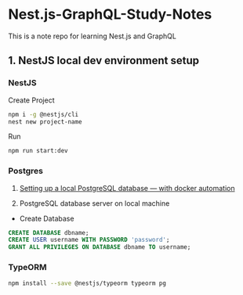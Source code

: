# Nest.js-GraphQL-Study-Notes
This is a note repo for learning Nest.js and GraphQL

## 1. NestJS local dev environment setup
### NestJS
Create Project
```bash
npm i -g @nestjs/cli
nest new project-name
```

Run
```bash
npm run start:dev
```

### Postgres
1. [Setting up a local PostgreSQL database — with docker automation](https://medium.com/@gausmann.simon/nestjs-typeorm-and-postgresql-full-example-development-and-project-setup-working-with-database-c1a2b1b11b8f)

2. PostgreSQL database server on local machine
   
* Create Database
```sql
CREATE DATABASE dbname;
CREATE USER username WITH PASSWORD 'password';
GRANT ALL PRIVILEGES ON DATABASE dbname TO username;
```


### TypeORM
```bash
npm install --save @nestjs/typeorm typeorm pg
```
